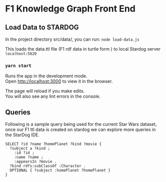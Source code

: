# F1 Knowledge Graph Front End 

## Load Data to STARDOG
In the project directory src/data/, you can run:
`node load-data.js`

This loads the data.ttl file (F1 rdf data in turtle form ) to local Stardog server `localhost:5820`

### `yarn start`

Runs the app in the development mode.<br />
Open [http://localhost:3000](http://localhost:3000) to view it in the browser.

The page will reload if you make edits.<br />
You will also see any lint errors in the console.

## Queries
Following is a sample query being used for the current Star Wars dataset, once our F1 ttl data is created on stardog 
we can explore more queries in the StarDog IDE.

```
SELECT ?id ?name ?homePlanet ?kind ?movie {
  ?subject a ?kind ;
    :id ?id ;
    :name ?name ;
    :appearsIn ?movie .
  ?kind rdfs:subClassOf :Character .
  OPTIONAL { ?subject :homePlanet ?homePlanet }
}
``` 

